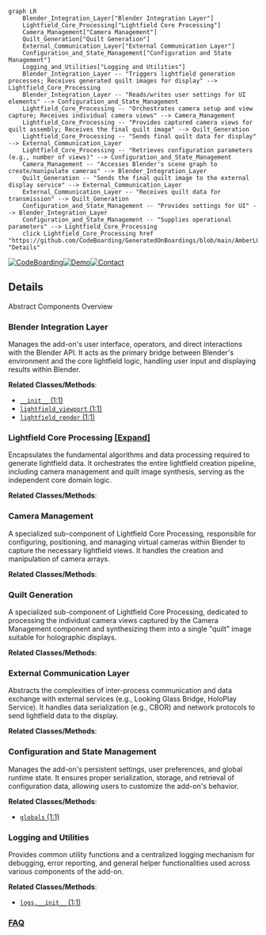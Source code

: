 ```mermaid
graph LR
    Blender_Integration_Layer["Blender Integration Layer"]
    Lightfield_Core_Processing["Lightfield Core Processing"]
    Camera_Management["Camera Management"]
    Quilt_Generation["Quilt Generation"]
    External_Communication_Layer["External Communication Layer"]
    Configuration_and_State_Management["Configuration and State Management"]
    Logging_and_Utilities["Logging and Utilities"]
    Blender_Integration_Layer -- "Triggers lightfield generation processes; Receives generated quilt images for display" --> Lightfield_Core_Processing
    Blender_Integration_Layer -- "Reads/writes user settings for UI elements" --> Configuration_and_State_Management
    Lightfield_Core_Processing -- "Orchestrates camera setup and view capture; Receives individual camera views" --> Camera_Management
    Lightfield_Core_Processing -- "Provides captured camera views for quilt assembly; Receives the final quilt image" --> Quilt_Generation
    Lightfield_Core_Processing -- "Sends final quilt data for display" --> External_Communication_Layer
    Lightfield_Core_Processing -- "Retrieves configuration parameters (e.g., number of views)" --> Configuration_and_State_Management
    Camera_Management -- "Accesses Blender's scene graph to create/manipulate cameras" --> Blender_Integration_Layer
    Quilt_Generation -- "Sends the final quilt image to the external display service" --> External_Communication_Layer
    External_Communication_Layer -- "Receives quilt data for transmission" --> Quilt_Generation
    Configuration_and_State_Management -- "Provides settings for UI" --> Blender_Integration_Layer
    Configuration_and_State_Management -- "Supplies operational parameters" --> Lightfield_Core_Processing
    click Lightfield_Core_Processing href "https://github.com/CodeBoarding/GeneratedOnBoardings/blob/main/AmberLG/Lightfield_Core_Processing.md" "Details"
```

[![CodeBoarding](https://img.shields.io/badge/Generated%20by-CodeBoarding-9cf?style=flat-square)](https://github.com/CodeBoarding/CodeBoarding)[![Demo](https://img.shields.io/badge/Try%20our-Demo-blue?style=flat-square)](https://www.codeboarding.org/demo)[![Contact](https://img.shields.io/badge/Contact%20us%20-%20contact@codeboarding.org-lightgrey?style=flat-square)](mailto:contact@codeboarding.org)

## Details

Abstract Components Overview

### Blender Integration Layer
Manages the add-on's user interface, operators, and direct interactions with the Blender API. It acts as the primary bridge between Blender's environment and the core lightfield logic, handling user input and displaying results within Blender.


**Related Classes/Methods**:

- <a href="https://github.com/transcental/AmberLG/blob/master/__init__.py#L1-L1" target="_blank" rel="noopener noreferrer">`__init__` (1:1)</a>
- <a href="https://github.com/transcental/AmberLG/blob/master/lightfield_viewport.py#L1-L1" target="_blank" rel="noopener noreferrer">`lightfield_viewport` (1:1)</a>
- <a href="https://github.com/transcental/AmberLG/blob/master/lightfield_render.py#L1-L1" target="_blank" rel="noopener noreferrer">`lightfield_render` (1:1)</a>


### Lightfield Core Processing [[Expand]](./Lightfield_Core_Processing.md)
Encapsulates the fundamental algorithms and data processing required to generate lightfield data. It orchestrates the entire lightfield creation pipeline, including camera management and quilt image synthesis, serving as the independent core domain logic.


**Related Classes/Methods**:



### Camera Management
A specialized sub-component of Lightfield Core Processing, responsible for configuring, positioning, and managing virtual cameras within Blender to capture the necessary lightfield views. It handles the creation and manipulation of camera arrays.


**Related Classes/Methods**:



### Quilt Generation
A specialized sub-component of Lightfield Core Processing, dedicated to processing the individual camera views captured by the Camera Management component and synthesizing them into a single "quilt" image suitable for holographic displays.


**Related Classes/Methods**:



### External Communication Layer
Abstracts the complexities of inter-process communication and data exchange with external services (e.g., Looking Glass Bridge, HoloPlay Service). It handles data serialization (e.g., CBOR) and network protocols to send lightfield data to the display.


**Related Classes/Methods**:



### Configuration and State Management
Manages the add-on's persistent settings, user preferences, and global runtime state. It ensures proper serialization, storage, and retrieval of configuration data, allowing users to customize the add-on's behavior.


**Related Classes/Methods**:

- <a href="https://github.com/transcental/AmberLG/blob/master/globals.py#L1-L1" target="_blank" rel="noopener noreferrer">`globals` (1:1)</a>


### Logging and Utilities
Provides common utility functions and a centralized logging mechanism for debugging, error reporting, and general helper functionalities used across various components of the add-on.


**Related Classes/Methods**:

- <a href="https://github.com/transcental/AmberLG/blob/master/logs/__init__.py#L1-L1" target="_blank" rel="noopener noreferrer">`logs.__init__` (1:1)</a>




### [FAQ](https://github.com/CodeBoarding/GeneratedOnBoardings/tree/main?tab=readme-ov-file#faq)